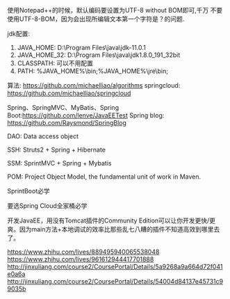 使用Notepad++的时候，默认编码要设置为UTF-8 without BOM即可,千万
不要使用UTF-8-BOM，因为会出现所编辑文本第一个字符是？的问题.

jdk配置: 

1. JAVA_HOME: D:\Program Files\java\jdk-11.0.1
2. JAVA_HOME_32: D:\Program Files\java\jdk1.8.0_191_32bit
3. CLASSPATH: 可以不用配置
4. PATH: %JAVA_HOME%\bin;%JAVA_HOME%\jre\bin;

算法: https://github.com/michaelliao/algorithms
springcloud: https://github.com/michaelliao/springcloud

Spring、SpringMVC、MyBatis、Spring Boot:https://github.com/lenve/JavaEETest
Spring blog: https://github.com/Raysmond/SpringBlog

DAO: Data access object

SSH: Struts2 + Spring + Hibernate

SSM: SprintMVC + Spring + Mybatis

POM: Project Object Model, the fundamental unit of work in Maven.

SprintBoot必学

要选Spring Cloud全家桶必学

开发JavaEE，用没有Tomcat插件的Community Edition可以让你开发更快/更爽。因为main方法+本地调试的效率比那些乱七八糟的插件不知道高效到哪里去了。

https://www.zhihu.com/lives/889495940065538048
https://www.zhihu.com/lives/961612944417701888
http://jinxuliang.com/course2/CoursePortal/Details/5a9268a9a664d72f041e0a6a
http://jinxuliang.com/course2/CoursePortal/Details/54004d84137e45731c99035b

